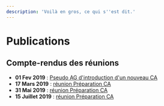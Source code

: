 ```yaml
---
description: 'Voilà en gros, ce qui s''est dit.'
---
```


# Publications

## Compte-rendus des réunions

* **01 Fev 2019** : [Pseudo AG d'introduction d'un nouveau CA](19.02.01ag-pv.md)
* **17 Mars 2019** : [réunion Préparation CA](19.03.17ca-pv.md)
* **31 Mai 2019** : [réunion Préparation CA](19.05.31ca-pv.md)
* **15 Juillet 2019** : [réunion Préparation CA](19.07.15ca-pv.md)



